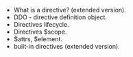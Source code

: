 * What is a directive? (extended version).
* DDO - directive definition object.
* Directives lifecycle.
* Directives $scope.
* $attrs, $element.
* built-in directives (extended version).